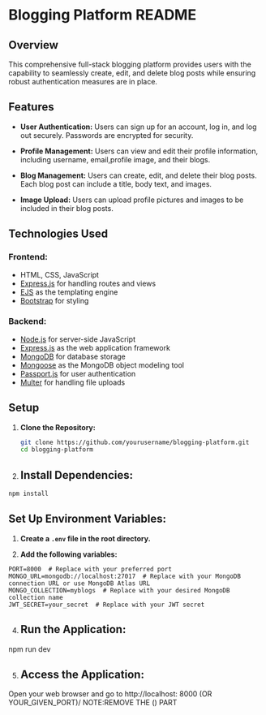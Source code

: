# Blogging Platform README

## Overview

This comprehensive full-stack blogging platform provides users with the capability to seamlessly create, edit, and delete blog posts while ensuring robust authentication measures are in place. 

## Features

- **User Authentication:** Users can sign up for an account, log in, and log out securely. Passwords are encrypted for security.

- **Profile Management:** Users can view and edit their profile information, including username, email,profile image, and their blogs.

- **Blog Management:** Users can create, edit, and delete their blog posts. Each blog post can include a title, body text, and images.

- **Image Upload:** Users can upload profile pictures and images to be included in their blog posts.

## Technologies Used

### Frontend:
- HTML, CSS, JavaScript
- [Express.js](https://expressjs.com/) for handling routes and views
- [EJS](https://ejs.co/) as the templating engine
- [Bootstrap](https://getbootstrap.com/) for styling

### Backend:
- [Node.js](https://nodejs.org/) for server-side JavaScript
- [Express.js](https://expressjs.com/) as the web application framework
- [MongoDB](https://www.mongodb.com/) for database storage
- [Mongoose](https://mongoosejs.com/) as the MongoDB object modeling tool
- [Passport.js](http://www.passportjs.org/) for user authentication
- [Multer](https://www.npmjs.com/package/multer) for handling file uploads

## Setup

1. **Clone the Repository:**
   ```bash
   git clone https://github.com/yourusername/blogging-platform.git
   cd blogging-platform
2. ## Install Dependencies:

```bash
npm install
```
## Set Up Environment Variables:

1. **Create a `.env` file in the root directory.**

2. **Add the following variables:**

```plaintext
PORT=8000  # Replace with your preferred port
MONGO_URL=mongodb://localhost:27017  # Replace with your MongoDB connection URL or use MongoDB Atlas URL
MONGO_COLLECTION=myblogs  # Replace with your desired MongoDB collection name
JWT_SECRET=your_secret  # Replace with your JWT secret
```
4. ## Run the Application:
npm run dev

5. ## Access the Application:
Open your web browser and go to http://localhost: 8000 (OR YOUR_GIVEN_PORT)/  NOTE:REMOVE THE () PART

